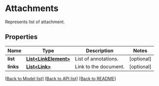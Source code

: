 ﻿
# Attachments
Represents list of attachment.

## Properties
Name | Type | Description | Notes
------------ | ------------- | ------------- | -------------
**list** | [**List&lt;LinkElement&gt;**](LinkElement.md) | List of annotations. | [optional]
**links** | [**List&lt;Link&gt;**](Link.md) | Link to the document. | [optional]


[[Back to Model list]](../README.md#documentation-for-models) [[Back to API list]](../README.md#documentation-for-api-endpoints) [[Back to README]](../README.md)


